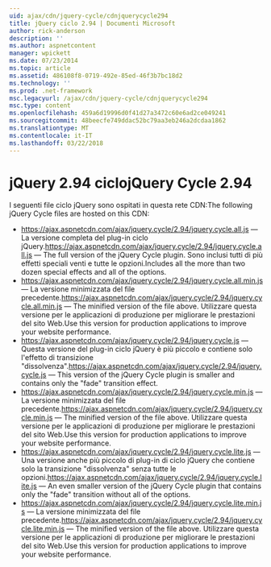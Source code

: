 ```yaml
---
uid: ajax/cdn/jquery-cycle/cdnjquerycycle294
title: jQuery ciclo 2.94 | Documenti Microsoft
author: rick-anderson
description: ''
ms.author: aspnetcontent
manager: wpickett
ms.date: 07/23/2014
ms.topic: article
ms.assetid: 486108f8-0719-492e-85ed-46f3b7bc18d2
ms.technology: ''
ms.prod: .net-framework
msc.legacyurl: /ajax/cdn/jquery-cycle/cdnjquerycycle294
msc.type: content
ms.openlocfilehash: 459a6d19996d0f41d27a3472c60e6ad2ce049241
ms.sourcegitcommit: 48beecfe749ddac52bc79aa3eb246a2dcdaa1862
ms.translationtype: MT
ms.contentlocale: it-IT
ms.lasthandoff: 03/22/2018
---
```

<a name="jquery-cycle-294"></a><span data-ttu-id="28452-102">jQuery 2.94 ciclo</span><span class="sxs-lookup"><span data-stu-id="28452-102">jQuery Cycle 2.94</span></span>
====================
<span data-ttu-id="28452-103">I seguenti file ciclo jQuery sono ospitati in questa rete CDN:</span><span class="sxs-lookup"><span data-stu-id="28452-103">The following jQuery Cycle files are hosted on this CDN:</span></span>

- <span data-ttu-id="28452-104">https://ajax.aspnetcdn.com/ajax/jquery.cycle/2.94/jquery.cycle.all.js &mdash; La versione completa del plug-in ciclo jQuery.</span><span class="sxs-lookup"><span data-stu-id="28452-104">https://ajax.aspnetcdn.com/ajax/jquery.cycle/2.94/jquery.cycle.all.js &mdash; The full version of the jQuery Cycle plugin.</span></span> <span data-ttu-id="28452-105">Sono inclusi tutti di più effetti speciali venti e tutte le opzioni.</span><span class="sxs-lookup"><span data-stu-id="28452-105">Includes all the more than two dozen special effects and all of the options.</span></span>
- <span data-ttu-id="28452-106">https://ajax.aspnetcdn.com/ajax/jquery.cycle/2.94/jquery.cycle.all.min.js &mdash; La versione minimizzata del file precedente.</span><span class="sxs-lookup"><span data-stu-id="28452-106">https://ajax.aspnetcdn.com/ajax/jquery.cycle/2.94/jquery.cycle.all.min.js &mdash; The minified version of the file above.</span></span> <span data-ttu-id="28452-107">Utilizzare questa versione per le applicazioni di produzione per migliorare le prestazioni del sito Web.</span><span class="sxs-lookup"><span data-stu-id="28452-107">Use this version for production applications to improve your website performance.</span></span>
- <span data-ttu-id="28452-108">https://ajax.aspnetcdn.com/ajax/jquery.cycle/2.94/jquery.cycle.js &mdash; Questa versione del plug-in ciclo jQuery è più piccolo e contiene solo l'effetto di transizione "dissolvenza".</span><span class="sxs-lookup"><span data-stu-id="28452-108">https://ajax.aspnetcdn.com/ajax/jquery.cycle/2.94/jquery.cycle.js &mdash; This version of the jQuery Cycle plugin is smaller and contains only the "fade" transition effect.</span></span>
- <span data-ttu-id="28452-109">https://ajax.aspnetcdn.com/ajax/jquery.cycle/2.94/jquery.cycle.min.js &mdash; La versione minimizzata del file precedente.</span><span class="sxs-lookup"><span data-stu-id="28452-109">https://ajax.aspnetcdn.com/ajax/jquery.cycle/2.94/jquery.cycle.min.js &mdash; The minified version of the file above.</span></span> <span data-ttu-id="28452-110">Utilizzare questa versione per le applicazioni di produzione per migliorare le prestazioni del sito Web.</span><span class="sxs-lookup"><span data-stu-id="28452-110">Use this version for production applications to improve your website performance.</span></span>
- <span data-ttu-id="28452-111">https://ajax.aspnetcdn.com/ajax/jquery.cycle/2.94/jquery.cycle.lite.js &mdash; Una versione anche più piccolo di plug-in di ciclo jQuery che contiene solo la transizione "dissolvenza" senza tutte le opzioni.</span><span class="sxs-lookup"><span data-stu-id="28452-111">https://ajax.aspnetcdn.com/ajax/jquery.cycle/2.94/jquery.cycle.lite.js &mdash; An even smaller version of the jQuery Cycle plugin that contains only the "fade" transition without all of the options.</span></span>
- <span data-ttu-id="28452-112">https://ajax.aspnetcdn.com/ajax/jquery.cycle/2.94/jquery.cycle.lite.min.js &mdash; La versione minimizzata del file precedente.</span><span class="sxs-lookup"><span data-stu-id="28452-112">https://ajax.aspnetcdn.com/ajax/jquery.cycle/2.94/jquery.cycle.lite.min.js &mdash; The minified version of the file above.</span></span> <span data-ttu-id="28452-113">Utilizzare questa versione per le applicazioni di produzione per migliorare le prestazioni del sito Web.</span><span class="sxs-lookup"><span data-stu-id="28452-113">Use this version for production applications to improve your website performance.</span></span>
